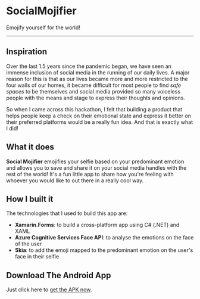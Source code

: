 # SocialMojifier
Emojify yourself for the world!

---

## Inspiration

Over the last 1.5 years since the pandemic began, we have seen an immense inclusion of social media in the running of our daily lives. A major reason for this is that as our lives became more and more restricted to the four walls of our homes, it became difficult for most people to find *safe spaces* to be themselves and social media provided so many voiceless people with the means and stage to express their thoughts and opinions.

So when I came across this hackathon, I felt that building a product that helps people keep a check on their emotional state and express it better on their preferred platforms would be a really fun idea. And that is exactly what I did!

## What it does

**Social Mojifier** emojifies your selfie based on your predominant emotion and allows you to save and share it on your social media handles with the rest of the world! It's a fun little app to share how you're feeling with whoever you would like to out there in a really cool way.

## How I built it

The technologies that I used to build this app are:

* **Xamarin.Forms**: to build a cross-platform app using C# (.NET) and XAML
* **Azure Cognitive Services Face API**: to analyse the emotions on the face of the user
* **Skia**: to add the emoji mapped to the predominant emotion on the user's face in their selfie

## Download The Android App

Just click here to [get the APK now](https://github.com/adityaoberai/SocialMojifier/releases/tag/v1.0-beta).
